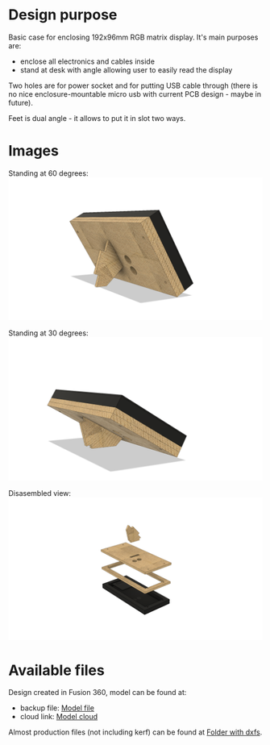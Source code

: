 # Design purpose

Basic case for enclosing 192x96mm RGB matrix display. It's main purposes are:
 - enclose all electronics and cables inside
 - stand at desk with angle allowing user to easily read the display

Two holes are for power socket and for putting USB cable through (there is no nice enclosure-mountable micro usb with current PCB design - maybe in future).

Feet is dual angle - it allows to put it in slot two ways.

# Images
Standing at 60 degrees:
![Case Image](./images/case_standing_60.png)

Standing at 30 degrees:
![Case Image](./images/case_standing_30.png)

Disasembled view:
![Case Image](./images/case_dissasembled.png)

# Available files
Design created in Fusion 360, model can be found at:
 - backup file: [Model file](./case.f3d)
 - cloud link: [Model cloud](https://a360.co/2QW7WT2)

Almost production files (not including kerf) can be found at [Folder with dxfs](./dxfxs).


